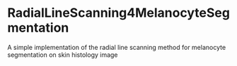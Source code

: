 # RadialLineScanning4MelanocyteSegmentation
A simple implementation of the radial line scanning method for melanocyte segmentation on skin histology image
